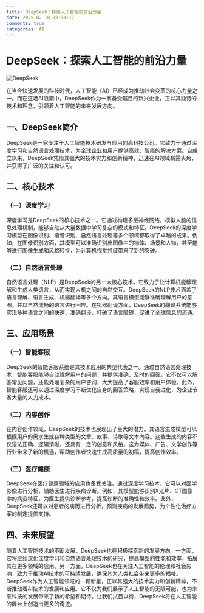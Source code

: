 ```yaml
---
title: DeepSeek：探索人工智能的前沿力量
date: 2025-02-18 08:33:17
comments: true
categories: AI
---
```

# DeepSeek：探索人工智能的前沿力量

![DeepSeek](/images/deepseek.jpg)

在当今快速发展的科技时代，人工智能（AI）已经成为推动社会变革的核心力量之一。而在这场AI浪潮中，DeepSeek作为一家备受瞩目的新兴企业，正以其独特的技术和理念，引领着人工智能的未来发展方向。

## 一、DeepSeek简介

DeepSeek是一家专注于人工智能技术研发与应用的高科技公司。它致力于通过深度学习和自然语言处理技术，为全球企业和用户提供高效、智能的解决方案。自成立以来，DeepSeek凭借其强大的技术实力和创新精神，迅速在AI领域崭露头角，并获得了广泛的关注和认可。

## 二、核心技术

### （一）深度学习

深度学习是DeepSeek的核心技术之一。它通过构建多层神经网络，模拟人脑的信息处理机制，能够自动从大量数据中学习复杂的模式和特征。DeepSeek的深度学习模型在图像识别、语音识别、自然语言处理等多个领域都取得了卓越的成果。例如，在图像识别方面，其模型可以准确识别出图像中的物体、场景和人物，甚至能够进行图像生成和风格转换，为计算机视觉领域带来了新的突破。

### （二）自然语言处理

自然语言处理（NLP）是DeepSeek的另一大核心技术。它致力于让计算机能够理解和生成人类语言，从而实现人机之间的自然交互。DeepSeek的NLP技术涵盖了语言理解、语言生成、机器翻译等多个方向。其语言模型能够准确理解用户的意图，并以自然流畅的语言进行回应。在机器翻译方面，DeepSeek的翻译系统能够实现多种语言之间的快速、准确翻译，打破了语言障碍，促进了全球信息的流通。

## 三、应用场景

### （一）智能客服

DeepSeek的智能客服系统是其技术应用的典型代表之一。通过自然语言处理技术，智能客服能够自动理解用户的问题，并提供准确、及时的回答。它不仅可以解答常见问题，还能处理复杂的用户咨询，大大提高了客服效率和用户体验。此外，智能客服还可以通过深度学习不断优化自身的回答策略，实现自我进化，为企业节省大量的人力成本。

### （二）内容创作

在内容创作领域，DeepSeek的技术也展现出了巨大的潜力。其语言生成模型可以根据用户的需求生成各种类型的文章、故事、诗歌等文本内容。这些生成的内容不仅语法正确、逻辑清晰，还具有一定的创意和风格。这为媒体、广告、文学创作等行业带来了新的机遇，帮助创作者快速生成高质量的初稿，提高创作效率。

### （三）医疗健康

DeepSeek在医疗健康领域的应用也备受关注。通过深度学习技术，它可以对医学影像进行分析，辅助医生进行疾病诊断。例如，其模型能够识别X光片、CT图像中的病变特征，为医生提供诊断参考，提高诊断的准确性和效率。此外，DeepSeek还可以对患者的病历进行分析，预测疾病的发展趋势，为个性化治疗方案的制定提供支持。

## 四、未来展望

随着人工智能技术的不断发展，DeepSeek也在积极探索新的发展方向。一方面，它将继续深化深度学习和自然语言处理技术的研究，提高模型的性能和效率，拓展其在更多领域的应用。另一方面，DeepSeek也在关注人工智能的伦理和社会影响，致力于推动AI技术的可持续发展，确保其为人类社会带来更多的福祉。
DeepSeek作为人工智能领域的一颗新星，正以其强大的技术实力和创新精神，不断推动着AI技术的发展和应用。它不仅为我们展示了人工智能的无限可能，也为未来科技的发展带来了新的希望和期待。让我们拭目以待，DeepSeek将在人工智能的舞台上创造出更多的奇迹。
